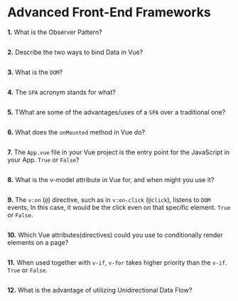 # Advanced Front-End Frameworks

**1.** What is the Observer Pattern?
<!-- enter you answer in the space below -->
```

```
<!-- REVIEW just a weird question to try and 'port' over -->
**2.** Describe the two ways to bind Data in Vue?
<!-- enter you answer in the space below -->
```

```
**3.** What is the `DOM`?
<!-- enter you answer in the space below -->
```

```
**4.** The `SPA` acronym stands for what?
<!-- enter you answer in the space below -->
```

```
<!-- REVIEW true/false definition one -->
**5.** TWhat are some of the advantages/uses of a `SPA` over a traditional one?
<!-- enter you answer in the space below -->
```

```
**6.** What does the `onMounted` method in Vue do?
<!-- enter you answer in the space below -->
```

```
<!-- REVIEW altered a little cause it basically matched a question from last weeks quiz -->
**7.** The `App.vue` file in your Vue project is the entry point for the JavaScript in your App. `True` or `False`?
<!-- enter you answer in the space below -->
```

```
**8.** What is the v-model attribute in Vue for, and when might you use it?
<!-- enter you answer in the space below -->
```

```
**9.** The `v:on` (`@`) directive, such as in `v:on-click` (`@click`), listens to `DOM` events, In this case, it would be the click even on that specific element. `True` or `False`.
<!-- enter you answer in the space below -->
```

```
<!-- REVIEW true false definition about v if -->
**10.** Which Vue attributes(directives) could you use to conditionally render elements on a page?
<!-- enter you answer in the space below -->
```

```
**11.** When used together with `v-if`, `v-for` takes higher priority than the `v-if`. `True` or `False`.
<!-- enter you answer in the space below -->
```

```
**12.** What is the advantage of utilizing Unidirectional Data Flow?
<!-- enter you answer in the space below -->
```

```